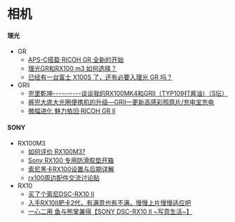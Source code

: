 # 相机

#### 理光
* GR
  * [APS-C搭载‧RICOH GR 全新的开始](http://www.5i01.cn/newsdetail.php?id=13473)
  * [理光GR和RX100 m3 如何选择？](https://www.zhihu.com/question/27144340)
  * [已经有一台富士 X100S 了，还有必要入理光 GR 吗？](https://www.zhihu.com/question/21147333/answer/84790086)
* GRII
  * [兜里乾坤----------谈谈我的RX100MK4和GRII（TYP109打酱油）（S坛）](http://forum.xitek.com/thread-1541365-1-1-2.html)
  * [裤兜大底大光圈便携机的升级—GRII—更新高感彩照原片/充电宝充电](http://forum.xitek.com/thread-1493283-1-1-2.html)
  * [微幅进化 魅力依旧‧RICOH GR II](http://www.5i01.cn/newsdetail.php?id=17407)

#### SONY
* RX100M3
  * [如何评价 RX100M3?](https://www.zhihu.com/question/23805036)
  * [Sony RX100 专用防滑胶垫开箱](https://www.chiphell.com/thread-537528-1-1.html)
  * [索尼黑卡RX100设置与后期详解](http://forum.xitek.com/thread-1236369-1-1-2.html)
  * [rx100周边配件交流讨论贴](http://forum.xitek.com/forum-viewthread-tid-1054587-ordertype-2-highlight-RX100%2B%C5%E4%BC%FE-page-1.html)
* RX10
  * [买了个索尼DSC-RX10 II](http://forum.xitek.com/thread-1487540-1-1-2.html)
  * [入手RX10II肥卡2代，有满意也有不满，慢慢上片慢慢适应吧](http://forum.xitek.com/thread-1566228-1-1-2.html)
  * [一心二用 鱼与熊掌兼得【SONY DSC-RX10 II ~写意生活~】](http://forum.xitek.com/forum-viewthread-tid-1539875-ordertype-2-highlight-rx10-page-1.html)
